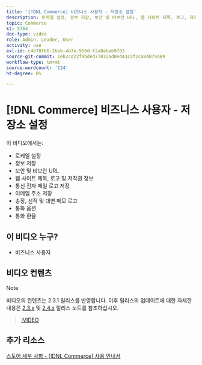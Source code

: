 ```yaml
---
title: '[!DNL Commerce] 비즈니스 사용자 - 저장소 설정'
description: 로케일 설정, 정보 저장, 보안 및 비보안 URL, 웹 사이트 제목, 로고, 저작권 정보, 통신 전자 메일 로고, 저장 전자 메일 주소, 통화 옵션 및 통화료에 대해 알아봅니다.
topic: Commerce
kt: 5764
doc-type: video
role: Admin, Leader, User
activity: use
exl-id: c4b78f66-26eb-4b7e-950d-f2a8ebab9783
source-git-commit: 1eb2cd22f9bded77032ad0ed43c3f2ca84879a69
workflow-type: tm+mt
source-wordcount: '124'
ht-degree: 0%

---
```


# [!DNL Commerce] 비즈니스 사용자 - 저장소 설정

이 비디오에서는:

- 로케일 설정
- 정보 저장
- 보안 및 비보안 URL
- 웹 사이트 제목, 로고 및 저작권 정보
- 통신 전자 메일 로고 저장
- 이메일 주소 저장
- 송장, 선적 및 대변 메모 로고
- 통화 옵션
- 통화 환율

## 이 비디오 누구?

- 비즈니스 사용자

## 비디오 컨텐츠

>[!NOTE]
>
>비디오의 컨텐츠는 2.3.1 릴리스를 반영합니다. 이후 릴리스의 업데이트에 대한 자세한 내용은 [ 2.3.x](https://devdocs.magento.com/guides/v2.3/release-notes/bk-release-notes.html) 및 [2.4.x](https://devdocs.magento.com/guides/v2.4/release-notes/bk-release-notes.html) 릴리스 노트를 참조하십시오.

>[!VIDEO](https://video.tv.adobe.com/v/35949?quality=12&learn=on)

## 추가 리소스

[스토어 세부 사항 -  [!DNL Commerce] 사용 안내서](https://docs.magento.com/user-guide/stores/store-details.html)
